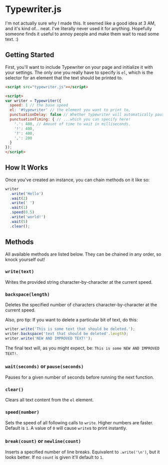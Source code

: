 # Typewriter.js

I'm not actually sure why I made this. It seemed like a good idea at 3 AM, and it's kind of... neat. I've literally never used it for anything. Hopefully someone finds it useful to annoy people and make them wait to read some text. :)

## Getting Started

First, you'll want to include Typewriter on your page and initialize it with your settings. The only one you really have to specify is `el`, which is the selector for an element that the text should be printed to.

```html
<script src="typewriter.js"></script>

<script>
var writer = Typewriter({
  speed: 1 // the base speed
  el: '#typewriter' // the element you want to print to,
  punctuationDelay: false // Whether typewriter will automatically pause after certain characters...
  punctuationTiming: { // ...which you can specify here!
    '.': 400, // Amount of time to wait in milliseconds.
    '!': 400,
    '?': 400,
    ',': 200
  }
});
</script>
```

## How It Works

Once you've created an instance, you can chain methods on it like so:

```javascript
writer
  .write('Hello')
  .wait(2)
  .write(' ')
  .wait(1)
  .speed(0.5)
  .write('world!')
  .wait(5)
  .clear();
```

## Methods

All available methods are listed below. They can be chained in any order, so knock yourself out!

### `write(text)`

Writes the provided string character-by-character at the current speed.

### `backspace(length)`

Deletes the specified number of characters character-by-character at the current speed.

Also, pro tip: If you want to delete a particular bit of text, do this:
```javascript
writer.write('This is some text that should be deleted.');
writer.backspace('text that should be deleted'.length);
writer.write('NEW AND IMPROVED TEXT!');
```

The final text will, as you might expect, be: `This is some NEW AND IMPROVED TEXT!`.

### `wait(seconds)` or `pause(seconds)`

Pauses for a given number of seconds before running the next function.

### `clear()`

Clears all text content from the `el` element.

### `speed(number)`

Sets the speed of all following calls to `write`. Higher numbers are faster. Default is `1`. A value of `0` will cause `write`s to print instantly.

### `break(count)` or `newline(count)`

Inserts a specified number of line breaks. Equivalent to `.write('\n')`, but it looks better. If no `count` is given it'll default to `1`.
